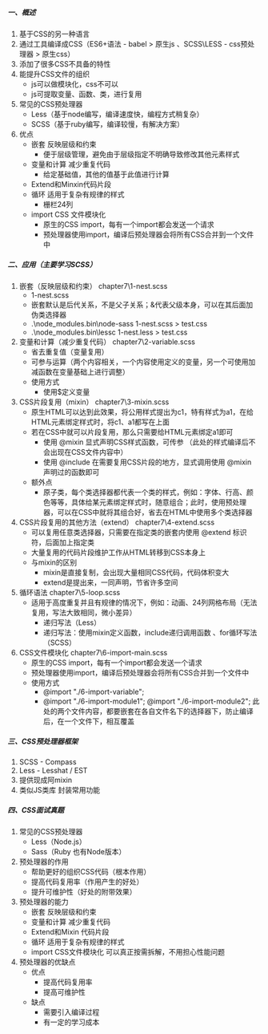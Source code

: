 ##### 一、概述

1. 基于CSS的另一种语言
2. 通过工具编译成CSS（ES6+语法 - babel > 原生js 、SCSS\LESS - css预处理器 > 原生css）
3. 添加了很多CSS不具备的特性
4. 能提升CSS文件的组织
   - js可以做模块化，css不可以
   - js可提取变量、函数、类，进行复用
5. 常见的CSS预处理器
   - Less（基于node编写，编译速度快，编程方式稍复杂）
   - SCSS（基于ruby编写，编译较慢，有解决方案）
6. 优点
   - 嵌套 反映层级和约束
     - 便于层级管理，避免由于层级指定不明确导致修改其他元素样式
   - 变量和计算 减少重复代码
     - 给定基础值，其他的值基于此值进行计算
   - Extend和Minxin代码片段
   - 循环 适用于复杂有规律的样式
     - 栅栏24列
   - import CSS 文件模块化
     - 原生的CSS  import，每有一个import都会发送一个请求
     - 预处理器使用import，编译后预处理器会将所有CSS合并到一个文件中



##### 二、应用（主要学习SCSS）

1. 嵌套（反映层级和约束） chapter7\1-nest.scss
   - 1-nest.scss
   - 嵌套默认是后代关系，不是父子关系；&代表父级本身，可以在其后面加伪类选择器
   - .\node_modules\.bin\node-sass 1-nest.scss > test.css
   - .\node_modules\.bin\lessc 1-nest.less > test.css
2. 变量和计算（减少重复代码） chapter7\2-variable.scss
   - 省去重复值（变量复用）
   - 可参与运算（两个内容相关，一个内容使用定义的变量，另一个可使用加减函数在变量基础上进行调整）
   - 使用方式
     - 使用$定义变量
3. CSS片段复用（mixin） chapter7\3-mixin.scss
   - 原生HTML可以达到此效果，将公用样式提出为c1，特有样式为a1，在给HTML元素绑定样式时，将c1、a1都写在上面
   - 若在CSS中就可以片段复用，那么只需要给HTML元素绑定a1即可
     - 使用 @mixin 显式声明CSS样式函数，可传参 （此处的样式编译后不会出现在CSS文件内容中）
     - 使用 @include 在需要复用CSS片段的地方，显式调用使用 @mixin 声明过的函数即可
   - 额外点
     - 原子类，每个类选择器都代表一个类的样式，例如：字体、行高、颜色等等，具体给某元素绑定样式时，随意组合；此时，使用预处理器，可以在CSS中就将其组合好，省去在HTML中使用多个类选择器
4. CSS片段复用的其他方法（extend） chapter7\4-extend.scss
   - 可以复用任意类选择器，只需要在指定类的嵌套内使用 @extend 标识符，后面加上指定类
   - 大量复用的代码片段维护工作从HTML转移到CSS本身上
   - 与mixin的区别
     - mixin是直接复制，会出现大量相同CSS代码，代码体积变大
     - extend是提出来，一同声明，节省许多空间
5. 循环语法  chapter7\5-loop.scss
   - 适用于高度重复并且有规律的情况下，例如：动画、24列网格布局（无法复用，写法大致相同，微小差异）
     - 递归写法（Less）
     - 递归写法：使用mixin定义函数，include递归调用函数 、for循环写法（SCSS）
6. CSS文件模块化  chapter7\6-import-main.scss
   - 原生的CSS  import，每有一个import都会发送一个请求
   - 预处理器使用import，编译后预处理器会将所有CSS合并到一个文件中
   - 使用方式
     - @import "./6-import-variable";
     - @import "./6-import-module1";  @import "./6-import-module2"; 此处的两个文件内容，都要嵌套在各自文件名下的选择器下，防止编译后，在一个文件下，相互覆盖

##### 三、CSS预处理器框架

1. SCSS - Compass
2. Less - Lesshat / EST
3. 提供现成阿mixin
4. 类似JS类库  封装常用功能

##### 四、CSS面试真题

1. 常见的CSS预处理器
   - Less（Node.js）
   - Sass（Ruby 也有Node版本）
2. 预处理器的作用
   - 帮助更好的组织CSS代码（根本作用）
   - 提高代码复用率（作用产生的好处）
   - 提升可维护性（好处的附带效果）
3. 预处理器的能力
   - 嵌套  反映层级和约束
   - 变量和计算  减少重复代码
   - Extend和Mixin  代码片段
   - 循环  适用于复杂有规律的样式
   - import  CSS文件模块化  可以真正按需拆解，不用担心性能问题
4. 预处理器的优缺点
   - 优点
     - 提高代码复用率
     - 提高可维护性
   - 缺点
     - 需要引入编译过程
     - 有一定的学习成本

















